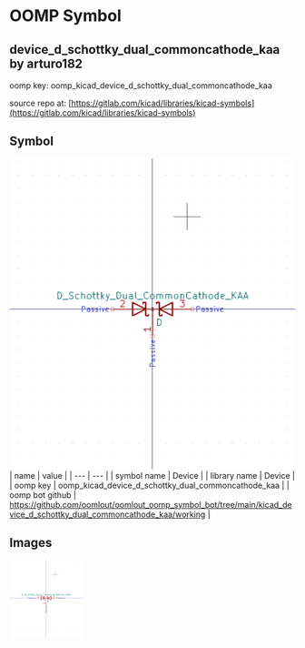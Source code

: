 # OOMP Symbol  
## device_d_schottky_dual_commoncathode_kaa  by arturo182  
  
oomp key: oomp_kicad_device_d_schottky_dual_commoncathode_kaa  
  
source repo at: [https://gitlab.com/kicad/libraries/kicad-symbols](https://gitlab.com/kicad/libraries/kicad-symbols)  
## Symbol  
  
[![working.png](working_600.png)](working.png)  
| name | value | 
| --- | --- | 
| symbol name | Device | 
| library name | Device | 
| oomp key | oomp_kicad_device_d_schottky_dual_commoncathode_kaa | 
| oomp bot github | https://github.com/oomlout/oomlout_oomp_symbol_bot/tree/main/kicad_device_d_schottky_dual_commoncathode_kaa/working | 
## Images  
  
[![working.png](working_140.png)](working.png)  
